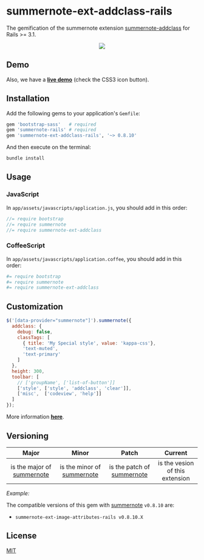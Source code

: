 # summernote-ext-addclass-rails

The gemification of the summernote extension [summernote-addclass][summernote-addclass]
for Rails >= 3.1.

<p align="center">
  <img src="https://cloud.githubusercontent.com/assets/954291/12879122/07e6edd0-ce2f-11e5-94f8-bd630fc7b07a.png" />
</p>

## Demo

Also, we have a [**live demo**][summernote-addclass-demo] (check the CSS3 icon button).

## Installation

Add the following gems to your application's `Gemfile`:

```ruby
gem 'bootstrap-sass'   # required
gem 'summernote-rails' # required
gem 'summernote-ext-addclass-rails', '~> 0.8.10'
```

And then execute on the terminal:

```sh
bundle install
```

## Usage

### JavaScript

In `app/assets/javascripts/application.js`, you should add in this order:

```js
//= require bootstrap
//= require summernote
//= require summernote-ext-addclass
```

### CoffeeScript

In `app/assets/javascripts/application.coffee`, you should add in this order:

```coffeescript
#= require bootstrap
#= require summernote
#= require summernote-ext-addclass
```

## Customization

```js
$('[data-provider="summernote"]').summernote({
  addclass: {
    debug: false,
    classTags: [
      { title: 'My Special style', value: 'kappa-css'},
      'text-muted',
      'text-primary'
    ]
  },
  height: 300,
  toolbar: [
    // ['groupName', ['list-of-button']]
    ['style', ['style', 'addclass', 'clear']],
    ['misc',  ['codeview', 'help']]
  ]
});
```

More information [**here**][summernote-addclass-wiki].

## Versioning

|  Major  |  Minor  |  Patch  |  Current  |
|:-------:|:-------:|:-------:|:---------:|
| is the major of [summernote][summernote] | is the minor of [summernote][summernote] | is the patch of [summernote][summernote] | is the vesion of this extension |

*Example:*

The compatible versions of this gem with [summernote][summernote] `v0.8.10` are:

- `summernote-ext-image-attributes-rails v0.8.10.X`

## License

[MIT][license]


[summernote]: https://github.com/summernote/summernote
[summernote-addclass]: https://github.com/creativeprogramming/summernote-addclass
[summernote-addclass-wiki]: https://github.com/creativeprogramming/summernote-addclass/wiki
[summernote-addclass-demo]: https://jsfiddle.net/rastrano/dtgr5q29/
[license]: ./LICENSE.txt
